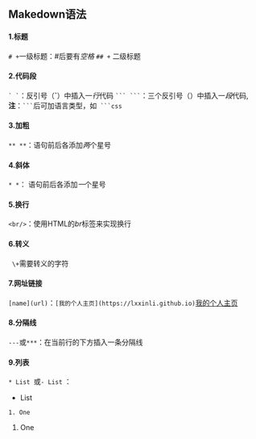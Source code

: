 ## Makedown语法
#### 1.标题
`# +`一级标题：#后要有*空格*
`## +` 二级标题
#### 2.代码段
``` ` ` ```：反引号（**`**）中插入一*行*代码
```` ``` ``` ````：三个反引号（）中插入一*段*代码,**注**：```` ``` ````后可加语言类型，如```` ```css````
#### 3.加粗
` ** ** `：语句前后各添加*两*个星号
#### 4.斜体
` * * `： 语句前后各添加*一*个星号
#### 5.换行
` <br/> `：使用HTML的*br*标签来实现换行
#### 6.转义
` \+`需要转义的字符

#### 7.网址链接
` [name](url) `：`[我的个人主页](https://lxxinli.github.io)`[我的个人主页](https://lxxinli.github.io)

#### 8.分隔线

`---`或`***`：在当前行的下方插入一条分隔线

####  9.列表

`* List `或`- List` ：

* List

`1. One`

1. One
